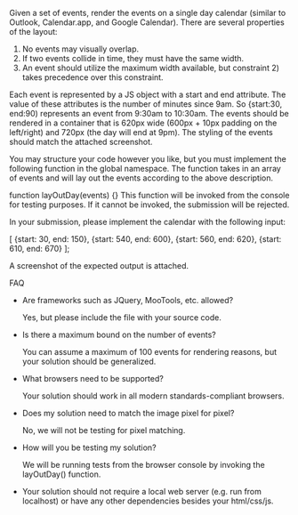 Given a set of events, render the events on a single day calendar (similar to Outlook, Calendar.app, and Google Calendar). There are several properties of the layout:

1. No events may visually overlap.
2. If two events collide in time, they must have the same width.
3. An event should utilize the maximum width available, but constraint 2) takes precedence over this constraint.

Each event is represented by a JS object with a start and end attribute. The value of these attributes is the number of minutes since 9am. So {start:30, end:90) represents an event from 9:30am to 10:30am. The events should be rendered in a container that is 620px wide (600px + 10px padding on the left/right) and 720px (the day will end at 9pm). The styling of the events should match the attached screenshot.

You may structure your code however you like, but you must implement the following function in the global namespace. The function takes in an array of events and will lay out the events according to the above description.

function layOutDay(events) {}
This function will be invoked from the console for testing purposes. If it cannot be invoked, the submission will be rejected.

In your submission, please implement the calendar with the following input:

[ {start: 30, end: 150}, {start: 540, end: 600}, {start: 560, end: 620}, {start: 610, end: 670} ];

A screenshot of the expected output is attached.

FAQ
- Are frameworks such as JQuery, MooTools, etc. allowed?

    Yes, but please include the file with your source code.
- Is there a maximum bound on the number of events?  

    You can assume a maximum of 100 events for rendering reasons, but your solution should be generalized.
- What browsers need to be supported? 

    Your solution should work in all modern standards-compliant browsers.
- Does my solution need to match the image pixel for pixel? 

    No, we will not be testing for pixel matching.
- How will you be testing my solution? 

    We will be running tests from the browser console by invoking the layOutDay() function. 
- Your solution should not require a local web server (e.g. run from localhost) or have any other dependencies besides your html/css/js.

